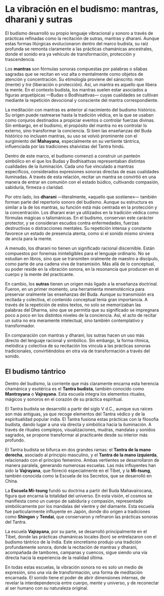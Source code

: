 # La vibración en el budismo: mantras, dharani y sutras

El budismo desarrolló su propio lenguaje vibracional y sonoro a través de prácticas refinadas como la recitación de sutras, mantras y dharani. Aunque estas formas litúrgicas evolucionaron dentro del marco budista, su raíz profunda se remonta claramente a las prácticas chamánicas ancestrales, donde el sonido era ya vehículo de transformación, protección y trascendencia.

Los **mantras** son fórmulas sonoras compuestas por palabras o sílabas sagradas que se recitan en voz alta o mentalmente como objetos de atención y concentración. Su etimología proviene del sánscrito: *man* (mente) y *tra* (liberación o protección). Así, un mantra es aquello que libera la mente. En el contexto budista, los mantras suelen estar asociados a figuras arquetípicas —Budas o Bodhisattvas— cuyas cualidades se cultivan mediante la repetición devocional y consciente del mantra correspondiente.

La meditación con mantras es anterior al nacimiento del budismo histórico. Su origen puede rastrearse hasta la tradición védica, en la que se usaban como conjuros destinados a propiciar eventos o controlar fuerzas divinas. Sin embargo, en el budismo, el propósito del mantra no es controlar lo externo, sino transformar la conciencia. Si bien las enseñanzas del Buda histórico no incluyen mantras, su uso se volvió prominente con el surgimiento del **Mahayana**, especialmente en su vertiente tántrica, influenciada por las tradiciones shaivistas del Tantra hindú.

Dentro de este marco, el budismo comenzó a construir un panteón simbólico en el que los Budas y Bodhisattvas representaban distintas cualidades de la iluminación. Cada uno fue vinculado a mantras específicos, considerados expresiones sonoras directas de esas cualidades iluminadas. A través de esta relación, recitar un mantra se convirtió en una manera de entrar en comunión con el estado búdico, cultivando compasión, sabiduría, firmeza o claridad.

Por otro lado, los **dharani** —literalmente, «aquello que sostiene»— también forman parte del repertorio sonoro del budismo. Aunque su estructura es similar a la de los mantras, su función está más centrada en la protección y la concentración. Los dharani eran ya utilizados en la tradición védica como fórmulas mágicas o talismánicas. En el budismo, conservan este carácter protector, y se consideran escudos contra enfermedades, fuerzas destructivas o distracciones mentales. Su repetición intensa y constante favorece un estado de presencia atenta, como si el sonido mismo sirviera de ancla para la mente.

A menudo, los dharani no tienen un significado racional discernible. Están compuestos por fonemas ininteligibles para el lenguaje ordinario. No se estudian en libros, sino que se transmiten oralmente de maestro a discípulo, como parte de una cadena viva de transmisión. Más allá de lo conceptual, su poder reside en la vibración sonora, en la resonancia que producen en el cuerpo y la mente del practicante.

En cambio, los **sutras** tienen un origen más ligado a la enseñanza doctrinal. Fueron, en un primer momento, una herramienta mnemotécnica para preservar oralmente las enseñanzas del Buda. Aunque su transmisión era recitada y colectiva, el contenido conceptual tenía gran importancia. A través de la repetición de estos textos, no solo se memorizaban las palabras del Dharma, sino que se permitía que su significado se impregnara poco a poco en los distintos niveles de la conciencia. Así, el acto de recitar un sutra no era meramente intelectual, sino también contemplativo y transformador.

En comparación con mantras y dharani, los sutras hacen un uso más directo del lenguaje racional y simbólico. Sin embargo, la forma rítmica, melódica y colectiva de su recitación los vincula a las prácticas sonoras tradicionales, convirtiéndolos en otra vía de transformación a través del sonido.

## El budismo tántrico

Dentro del budismo, la corriente que más claramente encarna esta herencia chamánica y esotérica es el **Tantra budista**, también conocido como **Mantrayana** o **Vajrayana**. Esta escuela integra los elementos rituales, mágicos y sonoros en el corazón de su práctica espiritual.

El Tantra budista se desarrolló a partir del siglo V d.C., aunque sus raíces son más antiguas, ya que recoge elementos del Tantra védico y de la espiritualidad popular india. El Tantra fusiona estas prácticas con la filosofía budista, dando lugar a una vía directa y simbólica hacia la iluminación. A través de rituales complejos, visualizaciones, mudras, mandalas y sonidos sagrados, se propone transformar al practicante desde su interior más profundo.

El Tantra budista se bifurca en dos grandes ramas: el **Tantra de la mano derecha**, asociado al principio masculino, y el **Tantra de la mano izquierda**, relacionado con el principio femenino. Ambas vertientes se desarrollaron de manera paralela, generando numerosas escuelas. Las más influyentes han sido la **Vajrayana**, que floreció especialmente en el Tíbet, y la **Mi-tsung**, también conocida como la Escuela de los Secretos, que se desarrolló en China.

La **Escuela Mi-tsung** fundó su doctrina a partir del Buda Mahavairocana, figura que encarna la totalidad del universo. En esta visión, el cosmos se manifiesta como un cuerpo de sabiduría y compasión, representado simbólicamente por los mandalas del vientre y del diamante. Esta escuela fue particularmente influyente en Japón, donde dio origen a tradiciones como **Shingon** y **Tendai**, que conservaron y refinaron las prácticas sonoras del Tantra.

La escuela **Vajrayana**, por su parte, se desarrolló principalmente en el Tíbet, donde las prácticas chamánicas locales (bon) se entrelazaron con el budismo tántrico de la India. Este sincretismo produjo una tradición profundamente sonora, donde la recitación de mantras y dharani, acompañada de tambores, campanas y cuencos, sigue siendo una vía directa hacia la experiencia de la realidad última.

En todas estas escuelas, la vibración sonora no es solo un medio de expresión, sino una vía de transformación, una forma de meditación encarnada. El sonido tiene el poder de abrir dimensiones internas, de revelar la interdependencia entre cuerpo, mente y universo, y de reconectar al ser humano con su naturaleza original.